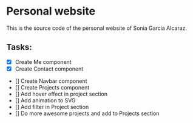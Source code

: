 # Personal website

This is the source code of the personal website of Sonia Garcia Alcaraz.

## Tasks:
- [x] Create Me component
- [x] Create Contact component
- [] Create Navbar component
- [] Create Projects component
- [] Add hover effect in project section
- [] Add animation to SVG
- [] Add filter in Project section
- [] Do more awesome projects and add to Projects section

